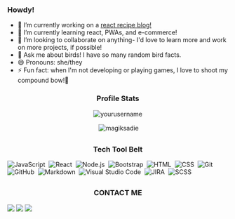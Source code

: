 ### Howdy!


- 🔭 I’m currently working on a [react recipe blog!](https://github.com/Erock42/FlavoredText/)
- 🌱 I’m currently learning react, PWAs, and e-commerce!
- 👯 I’m looking to collaborate on anything- I'd love to learn more and work on more projects, if possible!
- 💬 Ask me about birds! I have so many random bird facts.
- 😄 Pronouns: she/they
- ⚡ Fun fact: when I'm not developing or playing games, I love to shoot my compound bow!🏹 


<h3 align="center">Profile Stats</h3>

<p align="center"> <img src="https://komarev.com/ghpvc/?username=yourusername" alt="yourusername" /> </p>

<p align="center">&nbsp;<img align="center" src="https://github-readme-stats.vercel.app/api?username=magiksadie&show_icons=true" alt="magiksadie" /></p>

## <h3 align="center">Tech Tool Belt</h3>

![JavaScript](https://img.shields.io/badge/-JavaScript-05122A?style=flat&logo=javascript)&nbsp;
![React](https://img.shields.io/badge/-React-05122A?style=flat&logo=react)&nbsp;
![Node.js](https://img.shields.io/badge/-Node.js-05122A?style=flat&logo=node.js)&nbsp;
![Bootstrap](https://img.shields.io/badge/-Bootstrap-05122A?style=flat&logo=bootstrap&logoColor=563D7C)&nbsp;
![HTML](https://img.shields.io/badge/-HTML-05122A?style=flat&logo=HTML5)&nbsp;
![CSS](https://img.shields.io/badge/-CSS-05122A?style=flat&logo=CSS3&logoColor=1572B6)&nbsp;
![Git](https://img.shields.io/badge/-Git-05122A?style=flat&logo=git)&nbsp;
![GitHub](https://img.shields.io/badge/-GitHub-05122A?style=flat&logo=github)&nbsp;
![Markdown](https://img.shields.io/badge/-Markdown-05122A?style=flat&logo=markdown)&nbsp;
![Visual Studio Code](https://img.shields.io/badge/-Visual%20Studio%20Code-05122A?style=flat&logo=visual-studio-code&logoColor=007ACC)&nbsp;
![JIRA](https://img.shields.io/badge/-JIRA-05122A?style=flat&logo=JIRA)&nbsp;
![SCSS](https://img.shields.io/badge/-Sass-05122A?style=flat&logo=Sass)

## <h3 align="center">CONTACT ME</h3>

<a href="mailto:sadiejo.harty@gmail.com"><img src="https://img.shields.io/badge/-sadiejo.harty@gmail.com-D14836?style=flat&logo=Gmail&logoColor=white"/></a>
<a href="https://linkedin.com/in/sadiejo/"><img src="https://img.shields.io/badge/-Sadie%20Harty-0077B5?style=flat&logo=Linkedin&logoColor=white"/></a>
<a href="https://twitter.com/magiksadie"><img src="https://img.shields.io/badge/-magiksadie-0077B5?style=flat&logo=Twitter&logoColor=white"/></a>
